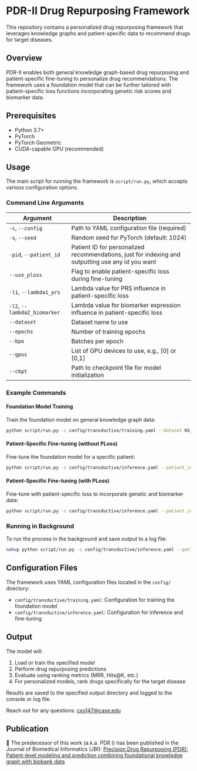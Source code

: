 # PDR-II Drug Repurposing Framework

This repository contains a personalized drug repurposing framework that leverages knowledge graphs and patient-specific data to recommend drugs for target diseases.

## Overview

PDR-II enables both general knowledge graph-based drug repurposing and patient-specific fine-tuning to personalize drug recommendations. The framework uses a foundation model that can be further tailored with patient-specific loss functions incorporating genetic risk scores and biomarker data.

## Prerequisites

- Python 3.7+
- PyTorch
- PyTorch Geometric
- CUDA-capable GPU (recommended)

## Usage

The main script for running the framework is `script/run.py`, which accepts various configuration options.

### Command Line Arguments

| Argument | Description |
|----------|-------------|
| `-c`, `--config` | Path to YAML configuration file (required) |
| `-s`, `--seed` | Random seed for PyTorch (default: 1024) |
| `-pid`, `--patient_id` | Patient ID for personalized recommendations, just for indexing and outputting use any id you want |
| `--use_ploss` | Flag to enable patient-specific loss during fine-tuning |
| `-l1`, `--lambda1_prs` | Lambda value for PRS influence in patient-specific loss |
| `-l2`, `--lambda2_biomarker` | Lambda value for biomarker expression influence in patient-specific loss |
| `--dataset` | Dataset name to use |
| `--epochs` | Number of training epochs |
| `--bpe` | Batches per epoch |
| `--gpus` | List of GPU devices to use, e.g., [0] or [0,1] |
| `--ckpt` | Path to checkpoint file for model initialization |

### Example Commands

#### Foundation Model Training

Train the foundation model on general knowledge graph data:

```bash
python script/run.py -c config/transductive/training.yaml --dataset KG_GENERAL --epochs 100 --bpe 500 --gpus [0]
```

#### Patient-Specific Fine-tuning (without PLoss)

Fine-tune the foundation model for a specific patient:

```bash
python script/run.py -c config/transductive/inference.yaml --patient_id {patient_id} --dataset KG_ROBIN --epochs 3 --bpe 100 --gpus [0] --ckpt /path/to/foundation_model_checkpoint.pt
```

#### Patient-Specific Fine-tuning (with PLoss)

Fine-tune with patient-specific loss to incorporate genetic and biomarker data:

```bash
python script/run.py -c config/transductive/inference.yaml --patient_id {patient_id} --dataset KG_ZORO --epochs 3 --bpe 100 --gpus [0] --use_ploss -l1 0.5 -l2 0.1 --ckpt /path/to/foundation_model_checkpoint.pt
```

### Running in Background

To run the process in the background and save output to a log file:

```bash
nohup python script/run.py -c config/transductive/inference.yaml --patient_id {patient_id} --dataset KG_ZORO --epochs 3 --bpe 100 --gpus [0] --use_ploss -l1 0.5 -l2 0.1 --ckpt /path/to/best_model_state_dict.pt > zoro_out_ploss_0_5_0_1.txt 2>&1 &
```

## Configuration Files

The framework uses YAML configuration files located in the `config/` directory:
- `config/transductive/training.yaml`: Configuration for training the foundation model
- `config/transductive/inference.yaml`: Configuration for inference and fine-tuning

## Output

The model will:
1. Load or train the specified model
2. Perform drug repurposing predictions
3. Evaluate using ranking metrics (MRR, Hits@K, etc.)
4. For personalized models, rank drugs specifically for the target disease

Results are saved to the specified output directory and logged to the console or log file.

Reach out for any questions: cxo147@case.edu 

## Publication

💊 The predecessor of this work (a.k.a. PDR I) has been published in the Journal of Biomedical Informatics (JBI):
[Precision Drug Repurposing (PDR): Patient-level modeling and prediction combining foundational knowledge graph with biobank data](https://pubmed.ncbi.nlm.nih.gov/39952626/)
